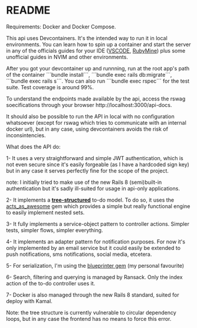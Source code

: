 # README

Requirements: Docker and Docker Compose.

This api uses Devcontainers. It's the intended way to run it in local environments. You can learn how to spin up a container and start the server in any of the officials guides for your IDE ([VSCODE](https://code.visualstudio.com/docs/devcontainers/containers), [RubyMine](https://www.jetbrains.com/help/ruby/connect-to-devcontainer.html)) plus some unofficial guides in NVIM and other environments. 

After you got your devcontainer up and runnning, run at the root app's path of the container ´´´bundle install´´´, ´´´bundle exec rails db:migrate´´´, ´´´bundle exec rails s´´´. You can also run ´´´bundle exec rspec´´´ for the test suite. Test coverage is around 99%.

To understand the endpoints made available by the api, access the rswag soecifications through your  browser http://localhost:3000/api-docs.

It should also be possible to run the API in local with no configuration whatsoever (except for rswag which tries to communicate with an internal docker url), but in any case, using devcontainers avoids the risk of inconsintencies.



What does the API do:

1- It uses a very straightforward and simple JWT authentication, which is not even secure since it's easily forgeable (as I have a hardcoded sign key) but in any case it serves perfectly fine for the scope of the project.

note: I initially tried to make use of the new Rails 8 (semi)built-in authentication but it's sadly ill-suited for usage in api-only applications.

2- It implements a [**tree-structured**](https://en.wikipedia.org/wiki/Nested_set_model) to-do model. To do so, it uses the [acts_as_awesome](https://github.com/collectiveidea/awesome_nested_set) gem which provides a simple but really functional engine to easily implement nested sets.

3- It fully implements a service-object pattern to controller actions. Simpler tests, simpler flows, simpler everything.

4- It implements an adapter pattern for notification purposes. For now it's only implemented by an email service but it could easily be extended to push notifications, sms notifications, social media, etcetera.

5- For serialization, I'm using the [blueprinter gem](https://github.com/procore-oss/blueprinter) (my personal favourite)

6- Search, filtering and querying is managed by Ransack. Only the index action of the to-do controller uses it.

7- Docker is also managed through the new Rails 8 standard, suited for deploy with Kamal.


Note: the tree structure is currently vulnerable to circular dependency loops, but in any case the frontend has no means to force this error.
